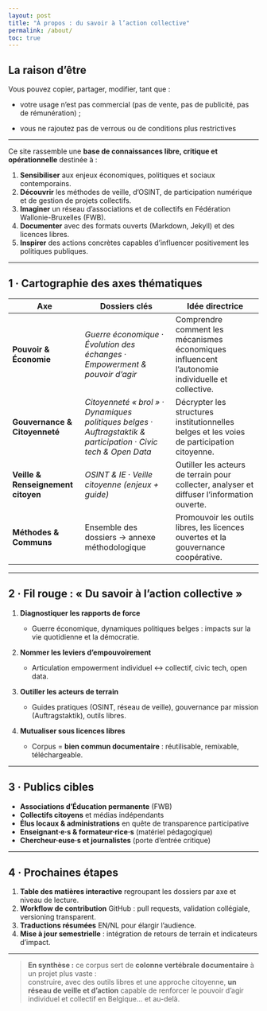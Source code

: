 ```yaml
---
layout: post
title: "À propos : du savoir à l’action collective"
permalink: /about/
toc: true
---
```


## La raison d’être

Vous pouvez copier, partager, modifier, tant que :

- votre usage n’est pas commercial (pas de vente, pas de publicité, pas de rémunération) ;

- vous ne rajoutez pas de verrous ou de conditions plus restrictives

---


Ce site rassemble une **base de connaissances libre, critique et opérationnelle** destinée à :

1. **Sensibiliser** aux enjeux économiques, politiques et sociaux contemporains.  
2. **Découvrir** les méthodes de veille, d’OSINT, de participation numérique et de gestion de projets collectifs.  
3. **Imaginer** un réseau d’associations et de collectifs en Fédération Wallonie-Bruxelles (FWB).  
4. **Documenter** avec des formats ouverts (Markdown, Jekyll) et des licences libres.  
5. **Inspirer** des actions concrètes capables d’influencer positivement les politiques publiques.

---

## 1 · Cartographie des axes thématiques

| Axe | Dossiers clés | Idée directrice |
|-----|---------------|-----------------|
| **Pouvoir & Économie** | *Guerre économique* · *Évolution des échanges* · *Empowerment & pouvoir d’agir* | Comprendre comment les mécanismes économiques influencent l’autonomie individuelle et collective. |
| **Gouvernance & Citoyenneté** | *Citoyenneté « brol »* · *Dynamiques politiques belges* · *Auftragstaktik & participation* · *Civic tech & Open Data* | Décrypter les structures institutionnelles belges et les voies de participation citoyenne. |
| **Veille & Renseignement citoyen** | *OSINT & IE* · *Veille citoyenne (enjeux + guide)* | Outiller les acteurs de terrain pour collecter, analyser et diffuser l’information ouverte. |
| **Méthodes & Communs** | Ensemble des dossiers → annexe méthodologique | Promouvoir les outils libres, les licences ouvertes et la gouvernance coopérative. |

---

## 2 · Fil rouge : « Du savoir à l’action collective »

1. **Diagnostiquer les rapports de force**  
   - Guerre économique, dynamiques politiques belges : impacts sur la vie quotidienne et la démocratie.

2. **Nommer les leviers d’empouvoirement**  
   - Articulation empowerment individuel ↔ collectif, civic tech, open data.

3. **Outiller les acteurs de terrain**  
   - Guides pratiques (OSINT, réseau de veille), gouvernance par mission (Auftragstaktik), outils libres.

4. **Mutualiser sous licences libres**  
   - Corpus = **bien commun documentaire** : réutilisable, remixable, téléchargeable.

---

## 3 · Publics cibles

- **Associations d’Éducation permanente** (FWB)  
- **Collectifs citoyens** et médias indépendants  
- **Élus locaux & administrations** en quête de transparence participative  
- **Enseignant·e·s & formateur·rice·s** (matériel pédagogique)  
- **Chercheur·euse·s et journalistes** (porte d’entrée critique)

---

## 4 · Prochaines étapes

1. **Table des matières interactive** regroupant les dossiers par axe et niveau de lecture.  
2. **Workflow de contribution** GitHub : pull requests, validation collégiale, versioning transparent.  
3. **Traductions résumées** EN/NL pour élargir l’audience.  
4. **Mise à jour semestrielle** : intégration de retours de terrain et indicateurs d’impact.

---

> **En synthèse :** ce corpus sert de **colonne vertébrale documentaire** à un projet plus vaste :  
> construire, avec des outils libres et une approche citoyenne, **un réseau de veille et d’action** capable de renforcer le pouvoir d’agir individuel et collectif en Belgique… et au-delà.
